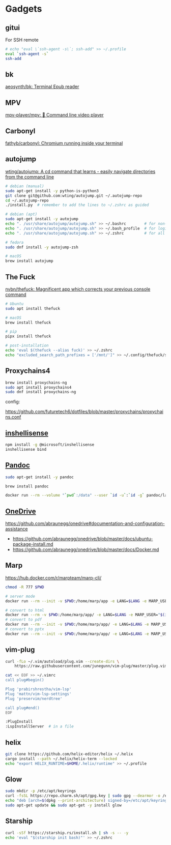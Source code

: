 # Gadgets

## gitui

For SSH remote

```bash
# echo "eval \`ssh-agent -s\`; ssh-add" >> ~/.profile
eval `ssh-agent -s`
ssh-add
```

## bk

[aeosynth/bk: Terminal Epub reader](https://github.com/aeosynth/bk)

## MPV

[mpv-player/mpv: 🎥 Command line video player](https://github.com/mpv-player/mpv)

## Carbonyl

[fathyb/carbonyl: Chromium running inside your terminal](https://github.com/fathyb/carbonyl)

## autojump

[wting/autojump: A cd command that learns - easily navigate directories from the command line](https://github.com/wting/autojump)

```bash
# debian (manual)
sudo apt-get install -y python-is-python3
git clone git@github.com:wting/autojump.git ~/.autojump-repo
cd ~/.autojump-repo
./install.py  # remember to add the lines to ~/.zshrc as guided

# debian (apt)
sudo apt-get install -y autojump
echo ". /usr/share/autojump/autojump.sh" >> ~/.bashrc        # for non-login interactive shells
echo ". /usr/share/autojump/autojump.sh" >> ~/.bash_profile  # for login shells
echo ". /usr/share/autojump/autojump.sh" >> ~/.zshrc         # for all interactive shells

# fedora
sudo dnf install -y autojump-zsh

# macOS
brew install autojump
```

## The Fuck

[nvbn/thefuck: Magnificent app which corrects your previous console command](https://github.com/nvbn/thefuck)

```bash
# Ubuntu
sudo apt install thefuck

# macOS
brew install thefuck

# pip
pipx install thefuck

# post-installation
echo 'eval $(thefuck --alias fuck)' >> ~/.zshrc
echo "excluded_search_path_prefixes = ['/mnt/']" >> ~/.config/thefuck/settings.py  # WSL only
```

## Proxychains4

```bash
brew install proxychains-ng
sudo apt install proxychains4
sudo dnf install proxychains-ng
```

config:

https://github.com/futuretech6/dotfiles/blob/master/proxychains/proxychains.conf

## [inshellisense](https://github.com/microsoft/inshellisense)

```bash
npm install -g @microsoft/inshellisense
inshellisense bind
```

## [Pandoc](https://github.com/jgm/pandoc)

```bash
sudo apt-get install -y pandoc

brew install pandoc

docker run --rm --volume "`pwd`:/data" --user `id -u`:`id -g` pandoc/latex README.md -o README.pdf
```

## [OneDrive](https://github.com/abraunegg/onedrive)

https://github.com/abraunegg/onedrive#documentation-and-configuration-assistance

- https://github.com/abraunegg/onedrive/blob/master/docs/ubuntu-package-install.md
- https://github.com/abraunegg/onedrive/blob/master/docs/Docker.md

## Marp

https://hub.docker.com/r/marpteam/marp-cli/

```bash
chmod -R 777 $PWD

# server mode
docker run --rm --init -v $PWD:/home/marp/app -e LANG=$LANG -e MARP_USER="$(id -u):$(id -g)" -p 8080:8080 -p 37717:37717 marpteam/marp-cli -s .

# convert to html
docker run --rm -v $PWD:/home/marp/app/ -e LANG=$LANG -e MARP_USER="$(id -u):$(id -g)" marpteam/marp-cli slide-deck.md --allow-local-files
# convert to pdf
docker run --rm --init -v $PWD:/home/marp/app/ -e LANG=$LANG -e MARP_USER="$(id -u):$(id -g)" marpteam/marp-cli slide-deck.md --pdf --allow-local-files
# convert to pptx
docker run --rm --init -v $PWD:/home/marp/app/ -e LANG=$LANG -e MARP_USER="$(id -u):$(id -g)" marpteam/marp-cli slide-deck.md --pptx --allow-local-files
```

## vim-plug

```bash
curl -fLo ~/.vim/autoload/plug.vim --create-dirs \
    https://raw.githubusercontent.com/junegunn/vim-plug/master/plug.vim

cat << EOF >> ~/.vimrc
call plug#begin()

Plug 'prabirshrestha/vim-lsp'
Plug 'mattn/vim-lsp-settings'
Plug 'preservim/nerdtree'

call plug#end()
EOF

:PlugInstall
:LspInstallServer  # in a file
```

## helix

```bash
git clone https://github.com/helix-editor/helix ~/.helix
cargo install --path ~/.helix/helix-term --locked
echo "export HELIX_RUNTIME=$HOME/.helix/runtime" >> ~/.profile
```

## Glow

```bash
sudo mkdir -p /etc/apt/keyrings
curl -fsSL https://repo.charm.sh/apt/gpg.key | sudo gpg --dearmor -o /etc/apt/keyrings/charm.gpg
echo "deb [arch=$(dpkg --print-architecture) signed-by=/etc/apt/keyrings/charm.gpg] https://repo.charm.sh/apt/ * *" | sudo tee /etc/apt/sources.list.d/charm.list
sudo apt-get update && sudo apt-get -y install glow
```

## Starship

```bash
curl -sSf https://starship.rs/install.sh | sh -s -- -y
echo 'eval "$(starship init bash)"' >> ~/.zshrc
```

